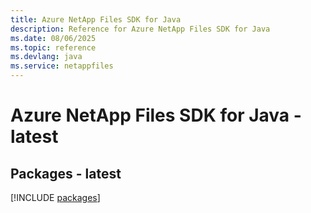 ```yaml
---
title: Azure NetApp Files SDK for Java
description: Reference for Azure NetApp Files SDK for Java
ms.date: 08/06/2025
ms.topic: reference
ms.devlang: java
ms.service: netappfiles
---
```

# Azure NetApp Files SDK for Java - latest
## Packages - latest
[!INCLUDE [packages](netapp-files-index.md)]